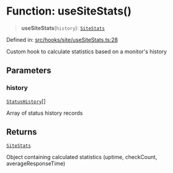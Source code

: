 # Function: useSiteStats()

> **useSiteStats**(`history`): [`SiteStats`](../interfaces/SiteStats.md)

Defined in: [src/hooks/site/useSiteStats.ts:28](https://github.com/Nick2bad4u/Uptime-Watcher/blob/dca5483e793478722cd3e6e125cafcec5fc771f0/src/hooks/site/useSiteStats.ts#L28)

Custom hook to calculate statistics based on a monitor's history

## Parameters

### history

[`StatusHistory`](../../../../../shared/types/interfaces/StatusHistory.md)[]

Array of status history records

## Returns

[`SiteStats`](../interfaces/SiteStats.md)

Object containing calculated statistics (uptime, checkCount, averageResponseTime)
